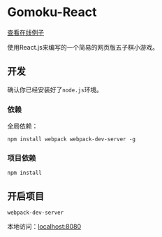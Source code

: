 # Gomoku-React

[查看在线例子](https://classlfz.github.io/gomoku-react/)

使用React.js来编写的一个简易的网页版五子棋小游戏。

## 开发

确认你已经安装好了`node.js`环境。


### 依赖

全局依赖：

`npm install webpack webpack-dev-server -g`

### 项目依赖

`npm install`

## 开启项目

`webpack-dev-server`

本地访问：[localhost:8080](http://localhost:8080)